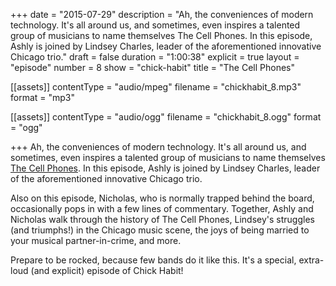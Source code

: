 +++
date = "2015-07-29"
description = "Ah, the conveniences of modern technology. It's all around us, and sometimes, even inspires a talented group of musicians to name themselves The Cell Phones. In this episode, Ashly is joined by Lindsey Charles, leader of the aforementioned innovative Chicago trio."
draft = false
duration = "1:00:38"
explicit = true
layout = "episode"
number = 8
show = "chick-habit"
title = "The Cell Phones"

[[assets]]
  contentType = "audio/mpeg"
  filename = "chickhabit_8.mp3"
  format = "mp3"

[[assets]]
  contentType = "audio/ogg"
  filename = "chickhabit_8.ogg"
  format = "ogg"

+++
Ah, the conveniences of modern technology. It's all around us, and sometimes, even inspires a talented group of musicians to name themselves [The Cell Phones](http://cellphonesband.com). In this episode, Ashly is joined by Lindsey Charles, leader of the aforementioned innovative Chicago trio.

Also on this episode, Nicholas, who is normally trapped behind the board, occasionally pops in with a few lines of commentary. Together, Ashly and Nicholas walk through the history of The Cell Phones, Lindsey's struggles (and triumphs!) in the Chicago music scene, the joys of being married to your musical partner-in-crime, and more.

Prepare to be rocked, because few bands do it like this. It's a special, extra-loud (and explicit) episode of Chick Habit!